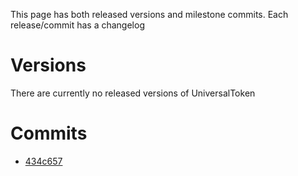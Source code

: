 This page has both released versions and milestone commits. Each release/commit has a changelog

# Versions

There are currently no released versions of UniversalToken

# Commits

* [434c657](./changelogs/434c657.md)